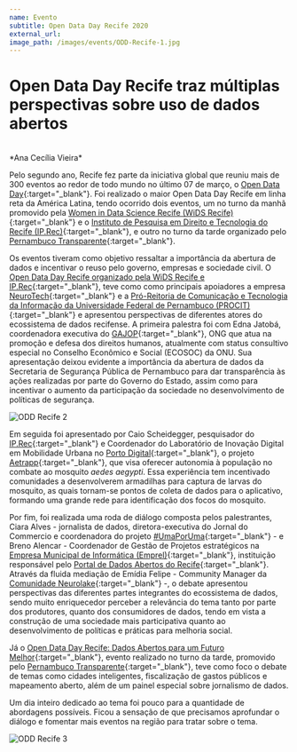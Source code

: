 ```yaml
---
name: Evento
subtitle: Open Data Day Recife 2020
external_url: 
image_path: /images/events/ODD-Recife-1.jpg
---
```

# Open Data Day Recife traz múltiplas perspectivas sobre uso de dados abertos
<br>
*Ana Cecília Vieira*
<br>

Pelo segundo ano, Recife fez parte da iniciativa global que reuniu mais de 300 eventos ao redor de todo mundo no último 07 de março, o [Open Data Day](https://opendataday.org){:target="_blank"}. Foi realizado o maior Open Data Day Recife em linha reta da América Latina, tendo ocorrido dois eventos, um no turno da manhã promovido pela [Women in Data Science Recife (WiDS Recife)](https://www.widsrecife.com.br){:target="_blank"} e o [Instituto de Pesquisa em Direito e Tecnologia do Recife (IP.Rec)](https://ip.rec.br){:target="_blank"}, e outro no turno da tarde organizado pelo [Pernambuco Transparente](https://www.dadosabertospernambuco.com.br){:target="_blank"}.

Os eventos tiveram como objetivo ressaltar a importância da abertura de dados e incentivar o reuso pelo governo, empresas e sociedade civil. O [Open Data Day Recife organizado pela WiDS Recife e IP.Rec](https://www.sympla.com.br/open-data-day-recife__800192){:target="_blank"}, teve como como principais apoiadores a empresa [NeuroTech](https://www.neurotech.com.br){:target="_blank"} e a [Pró-Reitoria de Comunicação e Tecnologia da Informação da Universidade Federal de Pernambuco (PROCIT)](https://www.ufpe.br/procit){:target="_blank"} e apresentou perspectivas de diferentes atores do ecossistema de dados recifense. A primeira palestra foi com Edna Jatobá, coordenadora executiva do [GAJOP](https://gajop.org){:target="_blank"}, ONG que atua na promoção e defesa dos direitos humanos, atualmente com status consultivo especial no Conselho Econômico e Social (ECOSOC) da ONU. Sua apresentação deixou evidente a importância da abertura de dados da Secretaria de Segurança Pública de Pernambuco para dar transparência às ações realizadas por parte do Governo do Estado, assim como para incentivar o aumento da participação da sociedade no desenvolvimento de políticas de segurança. 

![ODD Recife 2](/images/events/ODD-Recife-2.jpg)

Em seguida foi apresentado por Caio Scheidegger, pesquisador do [IP.Rec](https://ip.rec.br){:target="_blank"} e  Coordenador do Laboratório de Inovação Digital em Mobilidade Urbana no [Porto Digital](https://www.portodigital.org/home){:target="_blank"}, o projeto [Aetrapp](https://www.aetrapp.org){:target="_blank"}, que visa oferecer autonomia à população no combate ao mosquito *aedes aegypti*. Essa experiência tem incentivado comunidades a desenvolverem armadilhas para captura de larvas do mosquito, as quais tornam-se pontos de coleta de dados para o aplicativo, formando uma grande rede para identificação dos focos do mosquito.

Por fim, foi realizada uma roda de diálogo composta pelos palestrantes, Ciara Alves - jornalista de dados, diretora-executiva do Jornal do Commercio e coordenadora do projeto [#UmaPorUma](http://produtos.ne10.uol.com.br/umaporuma/index.php){:target="_blank"} - e Breno Alencar - Coordenador de Gestão de Projetos estratégicos na [Empresa Municipal de Informática (Emprel)](https://www.emprel.gov.br){:target="_blank"}, instituição responsável pelo [Portal de Dados Abertos do Recife](http://dados.recife.pe.gov.br){:target="_blank"}. Através da fluida mediação de Emídia Felipe - Community Manager da [Comunidade Neurolake](https://www.instagram.com/neurolake/){:target="_blank"} -, o debate apresentou perspectivas das diferentes partes integrantes do ecossistema de dados, sendo muito enriquecedor perceber a relevância do tema tanto por parte dos produtores, quanto dos consumidores de dados, tendo em vista a construção de uma sociedade mais participativa quanto ao desenvolvimento de políticas e práticas para melhoria social.

Já o [Open Data Day Recife: Dados Abertos para um Futuro Melhor](https://www.sympla.com.br/open-data-day-recife__813320){:target="_blank"}, evento realizado no turno da tarde, promovido pelo [Pernambuco Transparente](https://www.dadosabertospernambuco.com.br){:target="_blank"}, teve como foco o debate de temas como cidades inteligentes, fiscalização de gastos públicos e mapeamento aberto, além de um painel especial sobre jornalismo de dados. 

Um dia inteiro dedicado ao tema foi pouco para a quantidade de abordagens possíveis. Ficou a sensação de que precisamos aprofundar o diálogo e fomentar mais eventos na região para tratar sobre o tema.

![ODD Recife 3](/images/events/ODD-Recife-3.jpg)

